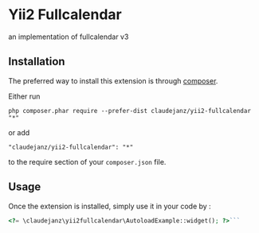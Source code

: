 Yii2 Fullcalendar
=================
an implementation of fullcalendar v3

Installation
------------

The preferred way to install this extension is through [composer](http://getcomposer.org/download/).

Either run

```
php composer.phar require --prefer-dist claudejanz/yii2-fullcalendar "*"
```

or add

```
"claudejanz/yii2-fullcalendar": "*"
```

to the require section of your `composer.json` file.


Usage
-----

Once the extension is installed, simply use it in your code by  :

```php
<?= \claudejanz\yii2fullcalendar\AutoloadExample::widget(); ?>```